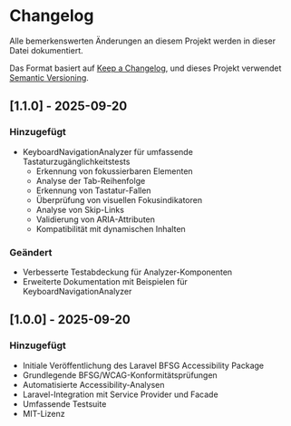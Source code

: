 # Changelog

Alle bemerkenswerten Änderungen an diesem Projekt werden in dieser Datei dokumentiert.

Das Format basiert auf [Keep a Changelog](https://keepachangelog.com/de/1.0.0/),
und dieses Projekt verwendet [Semantic Versioning](https://semver.org/spec/v2.0.0.html).

## [1.1.0] - 2025-09-20

### Hinzugefügt
- KeyboardNavigationAnalyzer für umfassende Tastaturzugänglichkeitstests
  - Erkennung von fokussierbaren Elementen
  - Analyse der Tab-Reihenfolge
  - Erkennung von Tastatur-Fallen
  - Überprüfung von visuellen Fokusindikatoren
  - Analyse von Skip-Links
  - Validierung von ARIA-Attributen
  - Kompatibilität mit dynamischen Inhalten

### Geändert
- Verbesserte Testabdeckung für Analyzer-Komponenten
- Erweiterte Dokumentation mit Beispielen für KeyboardNavigationAnalyzer

## [1.0.0] - 2025-09-20

### Hinzugefügt
- Initiale Veröffentlichung des Laravel BFSG Accessibility Package
- Grundlegende BFSG/WCAG-Konformitätsprüfungen
- Automatisierte Accessibility-Analysen
- Laravel-Integration mit Service Provider und Facade
- Umfassende Testsuite
- MIT-Lizenz